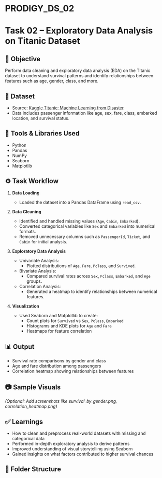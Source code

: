 # PRODIGY_DS_02
# Task 02 – Exploratory Data Analysis on Titanic Dataset

## 🎯 Objective
Perform data cleaning and exploratory data analysis (EDA) on the Titanic dataset to understand survival patterns and identify relationships between features such as age, gender, class, and more.

## 📎 Dataset
- Source: [Kaggle Titanic: Machine Learning from Disaster](https://www.kaggle.com/competitions/titanic/data)
- Data includes passenger information like age, sex, fare, class, embarked location, and survival status.

## 🧰 Tools & Libraries Used
- Python
- Pandas
- NumPy
- Seaborn
- Matplotlib

## ⚙️ Task Workflow

1. **Data Loading**
   - Loaded the dataset into a Pandas DataFrame using `read_csv`.

2. **Data Cleaning**
   - Identified and handled missing values (`Age`, `Cabin`, `Embarked`).
   - Converted categorical variables like `Sex` and `Embarked` into numerical formats.
   - Removed unnecessary columns such as `PassengerId`, `Ticket`, and `Cabin` for initial analysis.

3. **Exploratory Data Analysis**
   - Univariate Analysis:
     - Plotted distributions of `Age`, `Fare`, `Pclass`, and `Survived`.
   - Bivariate Analysis:
     - Compared survival rates across `Sex`, `Pclass`, `Embarked`, and `Age` groups.
   - Correlation Analysis:
     - Generated a heatmap to identify relationships between numerical features.

4. **Visualization**
   - Used Seaborn and Matplotlib to create:
     - Count plots for `Survived` vs `Sex`, `Pclass`, `Embarked`
     - Histograms and KDE plots for `Age` and `Fare`
     - Heatmaps for feature correlation

## 📊 Output

- Survival rate comparisons by gender and class
- Age and fare distribution among passengers
- Correlation heatmap showing relationships between features

## 📷 Sample Visuals
*(Optional: Add screenshots like survival_by_gender.png, correlation_heatmap.png)*

## ✅ Learnings

- How to clean and preprocess real-world datasets with missing and categorical data
- Performed in-depth exploratory analysis to derive patterns
- Improved understanding of visual storytelling using Seaborn
- Gained insights on what factors contributed to higher survival chances

## 📂 Folder Structure

